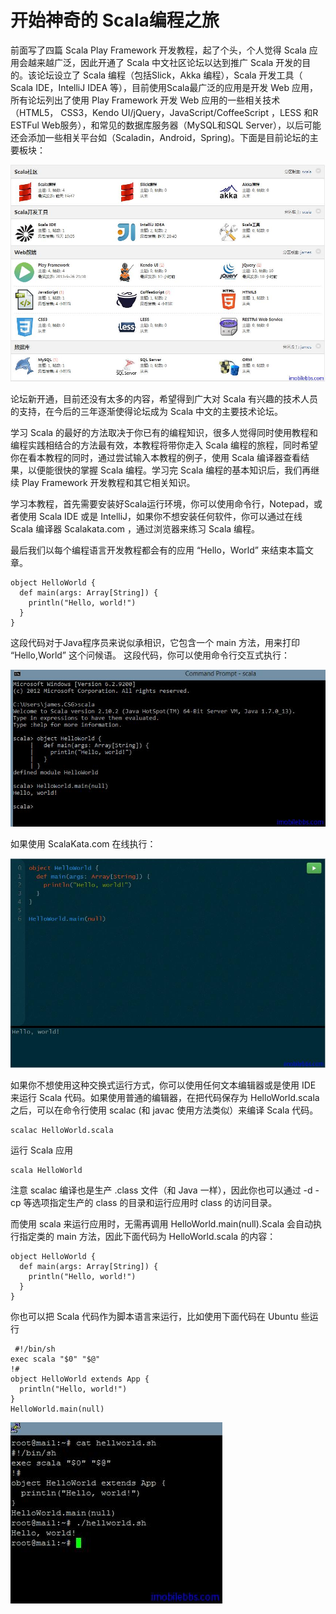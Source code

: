 # 开始神奇的 Scala编程之旅 #

前面写了四篇 Scala Play Framework 开发教程，起了个头，个人觉得 Scala 应用会越来越广泛，因此开通了 Scala 中文社区论坛以达到推广 Scala 开发的目的。该论坛设立了 Scala 编程（包括Slick，Akka 编程），Scala 开发工具（ Scala IDE，IntelliJ IDEA 等），目前使用Scala最广泛的应用是开发 Web 应用，所有论坛列出了使用 Play Framework 开发 Web 应用的一些相关技术（HTML5， CSS3，Kendo UI/jQuery，JavaScript/CoffeeScript ，LESS 和R ESTFul Web服务），和常见的数据库服务器（MySQL和SQL Server），以后可能还会添加一些相关平台如（Scaladin，Android，Spring)。下面是目前论坛的主要板块：

![](images\2.png) 

论坛新开通，目前还没有太多的内容，希望得到广大对 Scala 有兴趣的技术人员的支持，在今后的三年逐渐使得论坛成为 Scala 中文的主要技术论坛。

学习 Scala 的最好的方法取决于你已有的编程知识，很多人觉得同时使用教程和编程实践相结合的方法最有效，本教程将带你走入 Scala 编程的旅程，同时希望你在看本教程的同时，通过尝试输入本教程的例子，使用 Scala 编译器查看结果，以便能很快的掌握 Scala 编程。学习完 Scala 编程的基本知识后，我们再继续 Play Framework 开发教程和其它相关知识。

学习本教程，首先需要安装好Scala运行环境，你可以使用命令行，Notepad，或者使用 Scala IDE 或是 IntelliJ，如果你不想安装任何软件，你可以通过在线 Scala 编译器 Scalakata.com ，通过浏览器来练习 Scala 编程。

最后我们以每个编程语言开发教程都会有的应用 “Hello，World” 来结束本篇文章。

```
object HelloWorld {
  def main(args: Array[String]) {
    println("Hello, world!")
  }
}
```

这段代码对于Java程序员来说似承相识，它包含一个 main 方法，用来打印 “Hello,World” 这个问候语。
这段代码，你可以使用命令行交互式执行：

![](images\3.png) 

如果使用 ScalaKata.com 在线执行：

![](images\4.png) 

如果你不想使用这种交换式运行方式，你可以使用任何文本编辑器或是使用 IDE 来运行 Scala 代码。如果使用普通的编辑器，在把代码保存为 HelloWorld.scala 之后，可以在命令行使用 scalac (和 javac 使用方法类似）来编译 Scala 代码。

```
scalac HelloWorld.scala
```

运行 Scala 应用

```
scala HelloWorld
```

注意 scalac 编译也是生产 .class 文件（和 Java 一样），因此你也可以通过 -d -cp 等选项指定生产的 class 的目录和运行应用时 class 的访问目录。 

而使用 scala 来运行应用时，无需再调用 HelloWorld.main(null).Scala 会自动执行指定类的 main 方法，因此下面代码为 HelloWorld.scala 的内容：

```
object HelloWorld {
  def main(args: Array[String]) {
    println("Hello, world!")
  }
}
```

你也可以把 Scala 代码作为脚本语言来运行，比如使用下面代码在 Ubuntu 些运行

```
 #!/bin/sh
exec scala "$0" "$@"
!#
object HelloWorld extends App {
  println("Hello, world!")
}
HelloWorld.main(null)
```

![](images\5.png) 
